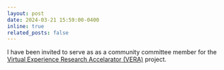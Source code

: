 ```yaml
---
layout: post
date: 2024-03-21 15:59:00-0400
inline: true
related_posts: false
---
```


I have been invited to serve as as a community committee member for the [Virtual Experience Research Accelarator (VERA)](https://sreal.ucf.edu/vera/) project.